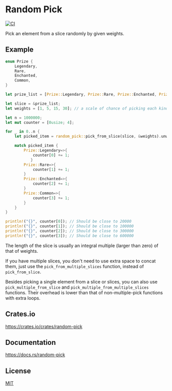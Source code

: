 Random Pick
====================

[![CI](https://github.com/magiclen/random-pick/actions/workflows/ci.yml/badge.svg)](https://github.com/magiclen/random-pick/actions/workflows/ci.yml)

Pick an element from a slice randomly by given weights.

## Example

```rust
enum Prize {
    Legendary,
    Rare,
    Enchanted,
    Common,
}

let prize_list = [Prize::Legendary, Prize::Rare, Prize::Enchanted, Prize::Common]; // available prizes

let slice = &prize_list;
let weights = [1, 5, 15, 30]; // a scale of chance of picking each kind of prize

let n = 1000000;
let mut counter = [0usize; 4];

for _ in 0..n {
    let picked_item = random_pick::pick_from_slice(slice, &weights).unwrap();

    match picked_item {
        Prize::Legendary=>{
            counter[0] += 1;
           }
        Prize::Rare=>{
            counter[1] += 1;
        }
        Prize::Enchanted=>{
            counter[2] += 1;
        }
        Prize::Common=>{
            counter[3] += 1;
        }
    }
}

println!("{}", counter[0]); // Should be close to 20000
println!("{}", counter[1]); // Should be close to 100000
println!("{}", counter[2]); // Should be close to 300000
println!("{}", counter[3]); // Should be close to 600000
```

The length of the slice is usually an integral multiple (larger than zero) of that of weights.

If you have multiple slices, you don't need to use extra space to concat them, just use the `pick_from_multiple_slices` function, instead of `pick_from_slice`.

Besides picking a single element from a slice or slices, you can also use `pick_multiple_from_slice` and `pick_multiple_from_multiple_slices` functions. Their overhead is lower than that of non-multiple-pick functions with extra loops.

## Crates.io

https://crates.io/crates/random-pick

## Documentation

https://docs.rs/random-pick

## License

[MIT](LICENSE)